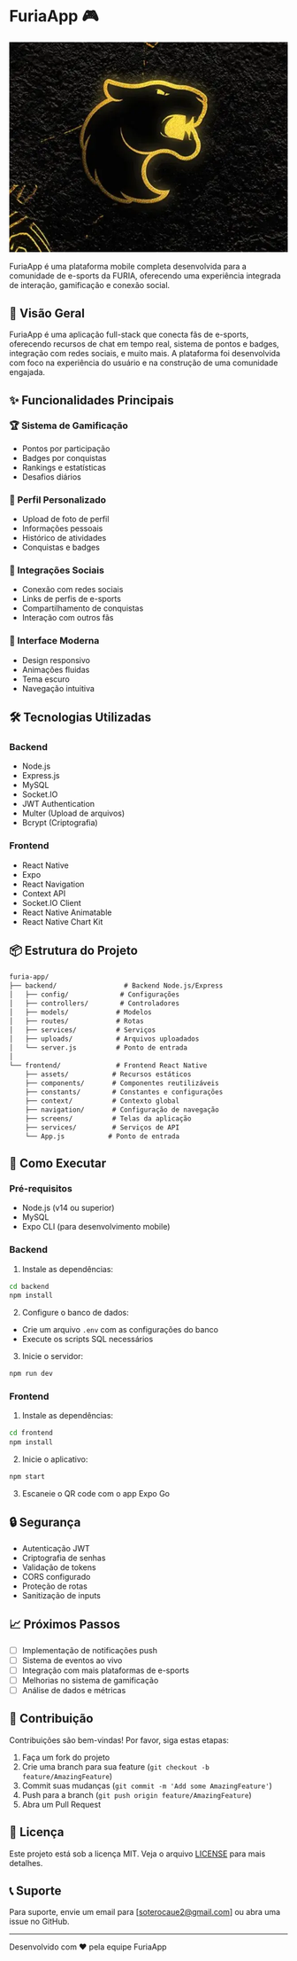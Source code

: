 # FuriaApp 🎮

![FuriaApp Banner](frontend/assets/furia-banner.png)

FuriaApp é uma plataforma mobile completa desenvolvida para a comunidade de e-sports da FURIA, oferecendo uma experiência integrada de interação, gamificação e conexão social.

## 🚀 Visão Geral

FuriaApp é uma aplicação full-stack que conecta fãs de e-sports, oferecendo recursos de chat em tempo real, sistema de pontos e badges, integração com redes sociais, e muito mais. A plataforma foi desenvolvida com foco na experiência do usuário e na construção de uma comunidade engajada.

## ✨ Funcionalidades Principais

### 🏆 Sistema de Gamificação
- Pontos por participação
- Badges por conquistas
- Rankings e estatísticas
- Desafios diários

### 👤 Perfil Personalizado
- Upload de foto de perfil
- Informações pessoais
- Histórico de atividades
- Conquistas e badges

### 🔗 Integrações Sociais
- Conexão com redes sociais
- Links de perfis de e-sports
- Compartilhamento de conquistas
- Interação com outros fãs

### 📱 Interface Moderna
- Design responsivo
- Animações fluidas
- Tema escuro
- Navegação intuitiva

## 🛠️ Tecnologias Utilizadas

### Backend
- Node.js
- Express.js
- MySQL
- Socket.IO
- JWT Authentication
- Multer (Upload de arquivos)
- Bcrypt (Criptografia)

### Frontend
- React Native
- Expo
- React Navigation
- Context API
- Socket.IO Client
- React Native Animatable
- React Native Chart Kit

## 📦 Estrutura do Projeto

```
furia-app/
├── backend/                 # Backend Node.js/Express
│   ├── config/             # Configurações
│   ├── controllers/        # Controladores
│   ├── models/            # Modelos
│   ├── routes/            # Rotas
│   ├── services/          # Serviços
│   ├── uploads/           # Arquivos uploadados
│   └── server.js          # Ponto de entrada
│
└── frontend/              # Frontend React Native
    ├── assets/           # Recursos estáticos
    ├── components/       # Componentes reutilizáveis
    ├── constants/        # Constantes e configurações
    ├── context/          # Contexto global
    ├── navigation/       # Configuração de navegação
    ├── screens/          # Telas da aplicação
    ├── services/         # Serviços de API
    └── App.js           # Ponto de entrada
```

## 🚀 Como Executar

### Pré-requisitos
- Node.js (v14 ou superior)
- MySQL
- Expo CLI (para desenvolvimento mobile)

### Backend
1. Instale as dependências:
```bash
cd backend
npm install
```

2. Configure o banco de dados:
- Crie um arquivo `.env` com as configurações do banco
- Execute os scripts SQL necessários

3. Inicie o servidor:
```bash
npm run dev
```

### Frontend
1. Instale as dependências:
```bash
cd frontend
npm install
```

2. Inicie o aplicativo:
```bash
npm start
```

3. Escaneie o QR code com o app Expo Go

## 🔒 Segurança

- Autenticação JWT
- Criptografia de senhas
- Validação de tokens
- CORS configurado
- Proteção de rotas
- Sanitização de inputs

## 📈 Próximos Passos

- [ ] Implementação de notificações push
- [ ] Sistema de eventos ao vivo
- [ ] Integração com mais plataformas de e-sports
- [ ] Melhorias no sistema de gamificação
- [ ] Análise de dados e métricas

## 🤝 Contribuição

Contribuições são bem-vindas! Por favor, siga estas etapas:

1. Faça um fork do projeto
2. Crie uma branch para sua feature (`git checkout -b feature/AmazingFeature`)
3. Commit suas mudanças (`git commit -m 'Add some AmazingFeature'`)
4. Push para a branch (`git push origin feature/AmazingFeature`)
5. Abra um Pull Request

## 📝 Licença

Este projeto está sob a licença MIT. Veja o arquivo [LICENSE](LICENSE) para mais detalhes.

## 📞 Suporte

Para suporte, envie um email para [soterocaue2@gmail.com] ou abra uma issue no GitHub.

---

Desenvolvido com ❤️ pela equipe FuriaApp 
